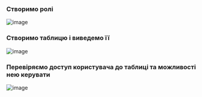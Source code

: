 ### Створимо ролі
![image](https://user-images.githubusercontent.com/94397107/219867685-0e2bb416-ba05-4bb7-b578-3d736e321d17.png)

### Створимо таблицю і виведемо її
![image](https://user-images.githubusercontent.com/94397107/219870013-0f804679-7ef0-49ee-bd7f-9f16a2751fbb.png)

### Перевіряємо доступ користувача до таблиці та можливості нею керувати
![image](https://user-images.githubusercontent.com/94397107/219870452-d06ab956-8f34-4d43-9dae-a47046749724.png)
